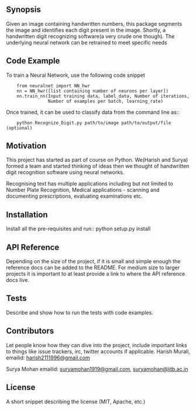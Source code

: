 ## Synopsis

Given an image containing handwritten numbers, this package segments the image and identifies each digit present in the image.
Shortly, a handwritten digit recognizing software(a very crude one though). The underlying neural network can be retrained to meet specific needs

## Code Example

To train a Neural Network, use the following code snippet
~~~~~~~~~~
	from neuralnet import NN_hwr
	nn = NN_hwr([list containing number of neurons per layer])
	nn.train_nn(Input training data, label_data, Number of iterations,
	            Number of examples per batch, learning_rate)
~~~~~~~~~~
Once trained, it can be used to classify data from the command line as::
~~~~~~~~~~
    python Recognize_Digit.py path/to/image path/to/output/file (optional)
~~~~~~~~~~

## Motivation

This project has started as part of course on Python. We(Harish and Surya) formed a team and started thinking of ideas then we thought of handwritten digit recognition software using neural networks.

Recognising text has multiple applications including but not limited to Number Plate Recognition, Medical applications - scanning and documenting prescriptions, evaluating examinations etc.

## Installation

Install all the pre-requisites and run::
    python setup.py install

## API Reference

Depending on the size of the project, if it is small and simple enough the reference docs can be added to the README. For medium size to larger projects it is important to at least provide a link to where the API reference docs live.

## Tests

Describe and show how to run the tests with code examples.

## Contributors

Let people know how they can dive into the project, include important links to things like issue trackers, irc, twitter accounts if applicable.
Harish Murali,
emailid: harish2111996@gmail.com

Surya Mohan
emailid: suryamohan1919@gmail.com, suryamohan@iitb.ac.in

## License

A short snippet describing the license (MIT, Apache, etc.)

